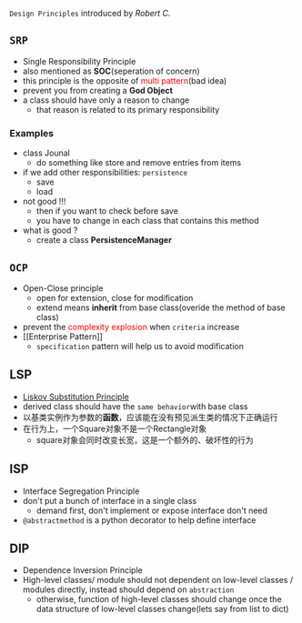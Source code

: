 `Design Principles` introduced by *Robert C.*

## `SRP`
- Single Responsibility Principle
- also mentioned as **SOC**(seperation of concern)
- this principle is the opposite of <font color='red'>multi pattern</font>(bad idea)
- prevent you from creating a **God Object**
- a class should have only a reason to change
	- that reason is related to its primary responsibility

### Examples
- class Jounal
	- do something like store and remove entries from items
- if we add other responsibilities: `persistence`
	- save 
	- load
- not good !!!
	- then if you want to check before save
	- you have to change in each  class that contains this method
- what is good ?
	- create a class **PersistenceManager** 

## `OCP`
- Open-Close principle
	- open for extension, close for modification
	- extend means **inherit** from base class(overide the method of base class)
- prevent the <font color='red'>complexity explosion</font> when `criteria` increase
- [[Enterprise Pattern]]
	- `specification` pattern will help us to avoid modification 

## LSP
-  [Liskov Substitution Principle](http://www.cnblogs.com/gaochundong/p/liskov_substitution_principle.html)
-  derived class should have the `same behavior`with base class
-  以基类实例作为参数的**函数**，应该能在没有预见派生类的情况下正确运行
-  在行为上，一个Square对象不是一个Rectangle对象
	-  square对象会同时改变长宽，这是一个额外的、破坏性的行为

## ISP
- Interface Segregation Principle
- don't put a bunch of interface in a single class
	- demand first, don't implement or expose interface don't need 
- `@abstractmethod` is a python decorator to help define interface

## DIP
- Dependence Inversion Principle
- High-level classes/ module should not dependent on low-level classes / modules directly, instead should depend on `abstraction` 
	- otherwise, function of high-level classes should change once the data structure of low-level classes change(lets say from list to dict)


